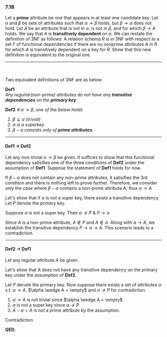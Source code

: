 ### 7.18

Let a **prime** attribute be one that appears in at least one candidate key. 
Let $\alpha$ and $\beta$ be sets of attributes such that $\alpha \rightarrow \beta$
holds, but $\beta \rightarrow \alpha$ does not hold. Let $A$ be an attribute that is 
not in $\alpha$, is not in $\beta$, and for which $\beta \rightarrow A$ holds. We say
that $A$ is **transitively dependent** on $\alpha$. We can restate the definition 
of 3NF as follows: A relation schema $R$ is in 3NF with respect to a set $F$ of functional 
dependencies if there are no nonprime attributes $A$ in $R$ for which $A$ is transitively
dependent on a key for $R$. Show that this new definition is equivalent to the original one.  

---
<br><br>
Two equivalent definitions of 3NF are as below:

<b>Def1</b>
<i>  
Any regurlar(non-prime) attributes do not have any **transitive dependencies** on the **primary key**</i>

<b>Def2</b> <i>
$\forall \ \alpha\rightarrow\beta$, one of the below holds

1. $\beta \subseteq \alpha$ (trivial)
2. $\alpha$ is a superkey
3. $\beta - \alpha$ consists only of **prime attributes**.</i>

---
#### Def1 $\rightarrow$ Def2




Let any non-trivial $\alpha \rightarrow \beta$ be given. It suffices to show that this functional dependency satisifies one of the three conditions of **Def2** under the assumption of **Def1**. Suppose the statement of **Def1** holds for now.

If $\beta - \alpha$ does not contain any non-prime attributes, it satisifies the 3rd condition and there is nothing left to prove further. Therefore, we consider only the case where $\beta - \alpha$ contains a non-prime attribute $A$; thus $\alpha \rightarrow A$ 

Let's show that if $\alpha$ is not a super key, there exists a transitive dependency. Let $P$ denote the primary key. 

Suppose $\alpha$ is not a super key. Then $\alpha \nrightarrow P$ & $P \rightarrow \alpha$ 

Since $A$ is a non-prime attribute, $A \notin P$ and $A \notin \alpha$. Along with $\alpha \rightarrow A$, we establish the transitive dependency $P \rightarrow \alpha \rightarrow A$. This scenario leads to a contradiction.

---

#### Def2 $\rightarrow$ Def1

Let any regular attribute $A$ be given. 

Let's show that $A$ does not have any transitive dependency on the primary key under the assumption of **Def2**.



Let $P$ denote the primary key. Now suppose there exists a set of attributes $\alpha$ s.t. $\alpha\rightarrow A$, $\alpha \wedge A = \empty$ and $\alpha \nrightarrow P$ for contradiction.

1. $\alpha \rightarrow A$ is not trivial since $\alpha \wedge A = \empty$.
2.  $\alpha$ is not a super key since $\alpha \nrightarrow P$.
3. $A - \alpha = A$ is not a prime attribute by the assumption.

Contradiction

**QED.**



